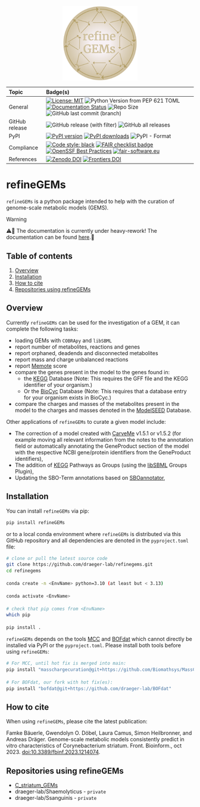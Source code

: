 <p align="center">
<img src="https://github.com/draeger-lab/refinegems/raw/main/docs/source/images/refineGEMs_logo.png" height="200"/>
</p>

| Topic | Badge(s) |
| :--- | :---- |
| General | [![License: MIT](https://img.shields.io/badge/License-MIT-yellow.svg)](https://opensource.org/licenses/MIT) ![Python Version from PEP 621 TOML](https://img.shields.io/python/required-version-toml?tomlFilePath=https%3A%2F%2Fraw.githubusercontent.com%2Fdraeger-lab%2Frefinegems%2Fmain%2Fpyproject.toml) [![Documentation Status](https://readthedocs.org/projects/refinegems/badge/?version=latest)](https://refinegems.readthedocs.io/en/latest/?badge=latest) ![Repo Size](https://img.shields.io/github/repo-size/draeger-lab/refinegems) ![GitHub last commit (branch)](https://img.shields.io/github/last-commit/draeger-lab/refinegems/main) |
| GitHub release | ![GitHub release (with filter)](https://img.shields.io/github/v/release/draeger-lab/refinegems?logo=github&label=refineGEMs&color=B4A069&style=flat-square) ![GitHub all releases](https://img.shields.io/github/downloads/draeger-lab/refinegems/total?logo=github&label=GitHub%20downloads) |
| PyPI | [![PyPI version](https://img.shields.io/pypi/v/refinegems?logo=pypi&label=PyPI%20package&color=neongreen)](https://pypi.org/project/refineGEMs/) [![PyPI downloads](https://img.shields.io/pypi/dm/refinegems.svg?logo=pypi&label=PyPI%20downloads)](https://pypistats.org/packages/refinegems) ![PyPI - Format](https://img.shields.io/pypi/format/refinegems?) |
| Compliance | [![Code style: black](https://img.shields.io/badge/code%20style-black-000000.svg)](https://github.com/psf/black) [![FAIR checklist badge](https://fairsoftwarechecklist.net/badge.svg)](https://fairsoftwarechecklist.net/v0.2?f=31&a=32113&i=32102&r=133) [![OpenSSF Best Practices](https://www.bestpractices.dev/projects/10532/badge)](https://www.bestpractices.dev/projects/10532) [![fair-software.eu](https://img.shields.io/badge/fair--software.eu-%E2%97%8F%20%20%E2%97%8F%20%20%E2%97%8F%20%20%E2%97%8F%20%20%E2%97%8B-yellow)](https://fair-software.eu) |
| References | [![Zenodo DOI](https://img.shields.io/badge/DOI-10.5281%2Fzenodo.8270303-B4A069?style=flat-square&logo=zenodo&logoColor=white)](https://zenodo.org/badge/latestdoi/359867657) [![Frontiers DOI](https://img.shields.io/badge/Frontiers%20DOI-10.3389%2Ffbinf.2023.1214074-B4A069?style=flat-square)](https://www.frontiersin.org/articles/10.3389/fbinf.2023.1214074/full) |


# refineGEMs
`refineGEMs` is a python package intended to help with the curation of genome-scale metabolic models (GEMS). </br>

> [!WARNING]
> ⚠️🚧 The documentation is currently under heavy-rework!
> The documentation can be found [here](https://refinegems.readthedocs.io/en/latest/).🚧

## Table of contents
1. [Overview](#overview)
2. [Installation](#installation)
3. [How to cite](#how-to-cite)
4. [Repositories using refineGEMs](#repositories-using-refinegems)

## Overview

Currently `refineGEMs` can be used for the investigation of a GEM, it can complete the following tasks:

- loading GEMs with `COBRApy` and `libSBML`
- report number of metabolites, reactions and genes
- report orphaned, deadends and disconnected metabolites
- report mass and charge unbalanced reactions
- report [Memote](https://memote.readthedocs.io/en/latest/index.html) score
- compare the genes present in the model to the genes found in:
  - the [KEGG](https://www.genome.jp/kegg/kegg1.html) Database (Note: This requires the GFF file and the KEGG identifier of your organism.)
  - Or the [BioCyc](https://biocyc.org) Database (Note: This requires that a database entry for your organism exists in BioCyc.)
- compare the charges and masses of the metabolites present in the model to the charges and masses denoted in the [ModelSEED](https://modelseed.org/) Database.

Other applications of `refineGEMs` to curate a given model include: 

- The correction of a model created with [CarveMe](https://github.com/cdanielmachado/carveme) v1.5.1 or v1.5.2 (for example moving all relevant information from the notes to the annotation field or automatically annotating the GeneProduct section of the model with the respective NCBI gene/protein identifiers from the GeneProduct identifiers),
- The addition of [KEGG](https://www.genome.jp/kegg/kegg1.html) Pathways as Groups (using the [libSBML](https://synonym.caltech.edu/software/libsbml/5.18.0/docs/formatted/python-api/classlibsbml_1_1_groups_model_plugin.html) Groups Plugin),
- Updating the SBO-Term annotations based on [SBOannotator](https://github.com/draeger-lab/SBOannotator),


## Installation

You can install `refineGEMs` via pip:

```bash
pip install refineGEMs

```

or to a local conda environment where `refineGEMs` is distributed via this GitHub repository and all dependencies are denoted in the `pyproject.toml` file:

```bash
# clone or pull the latest source code
git clone https://github.com/draeger-lab/refinegems.git
cd refinegems

conda create -n <EnvName> python=3.10 (at least but < 3.13)

conda activate <EnvName>

# check that pip comes from <EnvName>
which pip

pip install .

```

``refineGEMs`` depends on the tools [MCC](https://github.com/Biomathsys/MassChargeCuration) and 
[BOFdat](https://github.com/draeger-lab/BOFdat) which cannot directly be installed via PyPI or the `pyproject.toml`. 
Please install both tools before using ``refineGEMs``:

```bash
# For MCC, until hot fix is merged into main:
pip install "masschargecuration@git+https://github.com/Biomathsys/MassChargeCuration"

# For BOFdat, our fork with hot fix(es):
pip install "bofdat@git+https://github.com/draeger-lab/BOFdat"

```

## How to cite
When using `refineGEMs`, please cite the latest publication:

Famke Bäuerle, Gwendolyn O. Döbel, Laura Camus, Simon Heilbronner, and Andreas Dräger. 
Genome-scale metabolic models consistently predict in vitro characteristics of Corynebacterium
striatum. Front. Bioinform., oct 2023. [doi:10.3389/fbinf.2023.1214074](https://doi.org/10.3389/fbinf.2023.1214074).

## Repositories using refineGEMs
- [C_striatum_GEMs](https://github.com/draeger-lab/C_striatum_GEMs)
- draeger-lab/Shaemolyticus - `private`
- draeger-lab/Ssanguinis - `private`
